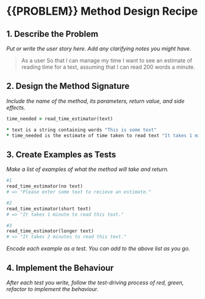 # {{PROBLEM}} Method Design Recipe

## 1. Describe the Problem

_Put or write the user story here. Add any clarifying notes you might have._
> As a user
> So that I can manage my time
> I want to see an estimate of reading time for a text, assuming that I can read 200 words a minute.

## 2. Design the Method Signature

_Include the name of the method, its parameters, return value, and side effects._

```ruby
time_needed = read_time_estimator(text)

* text is a string containing words "This is some text"
* time_needed is the estimate of time taken to read text "It takes 1 minute to read this text."

```

## 3. Create Examples as Tests

_Make a list of examples of what the method will take and return._

```ruby
#1
read_time_estimator(no text)
# => "Please enter some text to recieve an estimate."

#2
read_time_estimator(short text)
# => "It takes 1 minute to read this text."

#3
read_time_estimator(longer text)
# => "It takes 2 minutes to read this text."


```

_Encode each example as a test. You can add to the above list as you go._

## 4. Implement the Behaviour

_After each test you write, follow the test-driving process of red, green, refactor to implement the behaviour._


